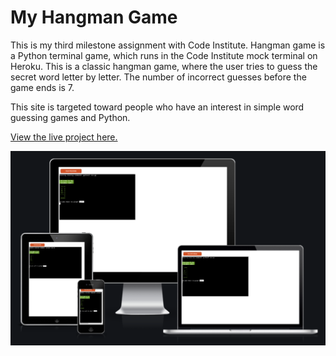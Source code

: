 # My Hangman Game

This is my third milestone assignment with Code Institute. Hangman game is a Python terminal game, which runs in the Code Institute mock terminal on Heroku.
This is a classic hangman game, where the user tries to guess the secret word letter by letter.
The number of incorrect guesses before the game ends is 7.

This site is targeted toward people who have an interest in simple word guessing games and Python.

[View the live project here.](https://hangman-game-mittnamnkenny.herokuapp.com/)

![Responsice Mockup](documentation/design.png)